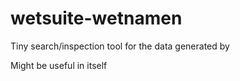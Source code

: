 # wetsuite-wetnamen

Tiny search/inspection tool for the data generated by 

Might be useful in itself